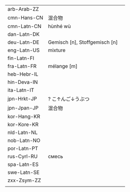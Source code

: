 | | | |
|-|-|-|
| arb-Arab-ZZ |  |  |
| cmn-Hans-CN | 混合物 |  |
| cmn-Latn-CN | hùnhé wù |  |
| dan-Latn-DK |  |  |
| deu-Latn-DE | Gemisch [n], Stoffgemisch [n] |  |
| eng-Latn-US | mixture |  |
| fin-Latn-FI |  |  |
| fra-Latn-FR | mélange [m] |  |
| heb-Hebr-IL |  |  |
| hin-Deva-IN |  |  |
| ita-Latn-IT |  |  |
| jpn-Hrkt-JP | ? こ↑んご↓うぶつ |  |
| jpn-Jpan-JP | 混合物 |  |
| kor-Hang-KR |  |  |
| kor-Kore-KR |  |  |
| nld-Latn-NL |  |  |
| nob-Latn-NO |  |  |
| por-Latn-PT |  |  |
| rus-Cyrl-RU | смесь |  |
| spa-Latn-ES |  |  |
| swe-Latn-SE |  |  |
| zxx-Zsym-ZZ |  |  |
|  |  |  |
